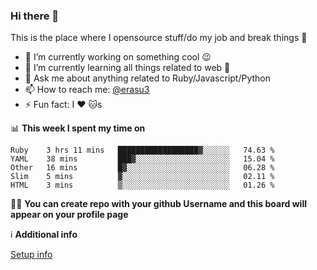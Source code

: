 ### Hi there 👋
This is the place where I opensource stuff/do my job and break things :rofl:

- 🔭 I’m currently working on something cool :wink:
- 🌱 I’m currently learning all things related to web 🤪
- 💬 Ask me about anything related to Ruby/Javascript/Python
- 📫 How to reach me: [@erasu3](https://t.me/erasu3)
- ⚡ Fun fact: I :heart: :cat:s

📊 **This week I spent my time on**
<!--START_SECTION:waka-->
```text
Ruby    3 hrs 11 mins   ██████████████████▓░░░░░░   74.63 % 
YAML    38 mins         ███▓░░░░░░░░░░░░░░░░░░░░░   15.04 % 
Other   16 mins         █▓░░░░░░░░░░░░░░░░░░░░░░░   06.28 % 
Slim    5 mins          ▓░░░░░░░░░░░░░░░░░░░░░░░░   02.11 % 
HTML    3 mins          ▒░░░░░░░░░░░░░░░░░░░░░░░░   01.26 % 
```
<!--END_SECTION:waka-->

👨‍🏫 **You can create repo with your github Username and this board will appear on your profile page**


ℹ️ **Additional info**

[Setup info](https://github.com/13LD/13LD/blob/master/SETUP.md)
